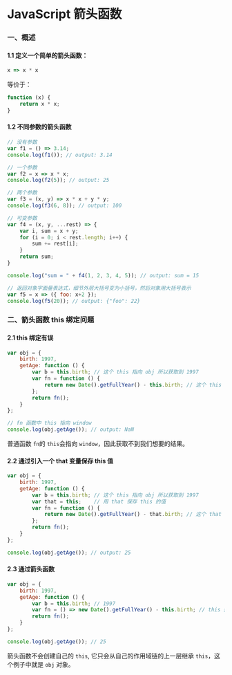 # JavaScript 箭头函数

### 一、概述

#### 1.1 定义一个简单的箭头函数：

```js
x => x * x
```

等价于：

```js
function (x) {
    return x * x;
}
```

#### 1.2 不同参数的箭头函数

```js
// 没有参数
var f1 = () => 3.14;
console.log(f1()); // output: 3.14

// 一个参数
var f2 = x => x * x;
console.log(f2(5)); // output: 25

// 两个参数
var f3 = (x, y) => x * x + y * y;
console.log(f3(6, 8)); // output: 100

// 可变参数
var f4 = (x, y, ...rest) => {
    var i, sum = x + y;
    for (i = 0; i < rest.length; i++) {
        sum += rest[i];
    }
    return sum;
}

console.log("sum = " + f4(1, 2, 3, 4, 5)); // output: sum = 15

// 返回对象字面量表达式，细节外层大括号变为小括号，然后对象用大括号表示
var f5 = x => ({ foo: x+2 });
console.log(f5(20)); // output: {"foo": 22}
```

### 二、箭头函数 this 绑定问题

#### 2.1 this 绑定有误

```js
var obj = {
    birth: 1997,
    getAge: function () {
        var b = this.birth; // 这个 this 指向 obj 所以获取到 1997
        var fn = function () {
            return new Date().getFullYear() - this.birth; // 这个 this 指向 window, 获取不到值
        };
        return fn();
    }
};

// fn 函数中 this 指向 window 
console.log(obj.getAge()); // output: NaN 
```

普通函数 `fn`的 `this`会指向 `window`，因此获取不到我们想要的结果。

#### 2.2 通过引入一个 that 变量保存 this 值

```js
var obj = {
    birth: 1997,
    getAge: function () {
        var b = this.birth; // 这个 this 指向 obj 所以获取到 1997
        var that = this;    // 用 that 保存 this 的值
        var fn = function () {
            return new Date().getFullYear() - that.birth; // 这个 that 指向 obj，可以获取到值
        };
        return fn();
    }
};

console.log(obj.getAge()); // output: 25 
```

#### 2.3 通过箭头函数

```js
var obj = {
    birth: 1997,
    getAge: function () {
        var b = this.birth; // 1997
        var fn = () => new Date().getFullYear() - this.birth; // this 指向 obj 对象
        return fn();
    }
};

console.log(obj.getAge()); // 25
```

箭头函数不会创建自己的 `this`, 它只会从自己的作用域链的上一层继承 `this`，这个例子中就是 `obj` 对象。
